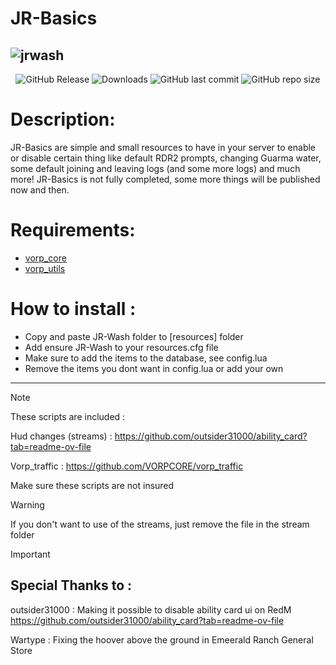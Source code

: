 # JR-Basics
![jrwash](https://i.imgur.com/qlendZt.png)
---
<p align="center">
  <img alt="GitHub Release" src="https://img.shields.io/github/v/release/JustRoys/jr-wash">
  <img alt="Downloads" src="https://img.shields.io/github/downloads/JustRoys/jr-wash/total">
  <img alt="GitHub last commit" src="https://img.shields.io/github/last-commit/JustRoys/jr-wash">
  <img alt="GitHub repo size" src="https://img.shields.io/github/repo-size/JustRoys/jr-wash">
</p>

# Description:
JR-Basics are simple and small resources to have in your server to enable or disable certain thing like default RDR2 prompts, changing Guarma water, some default joining and leaving logs (and some more logs) and much more!
JR-Basics is not fully completed, some more things will be published now and then.

# Requirements:
- [vorp_core](https://github.com/VORPCORE/vorp-core-lua)
- [vorp_utils](https://github.com/VORPCORE/vorp_utils)
# How to install :
- Copy and paste JR-Wash folder to [resources] folder
- Add ensure JR-Wash to your resources.cfg file
- Make sure to add the items to the database, see config.lua
- Remove the items you dont want in config.lua or add your own

---
> [!NOTE]
> These scripts are included :
>
> Hud changes (streams) : https://github.com/outsider31000/ability_card?tab=readme-ov-file
>
> Vorp_traffic : https://github.com/VORPCORE/vorp_traffic
>
> Make sure these scripts are not insured

> [!WARNING]
> If you don't want to use of the streams, just remove the file in the stream folder

> [!IMPORTANT]
> ## Special Thanks to :
> outsider31000 : 
> Making it possible to disable ability card ui on RedM
> https://github.com/outsider31000/ability_card?tab=readme-ov-file
>
>
> Wartype :
> Fixing the hoover above the ground in Emeerald Ranch General Store
